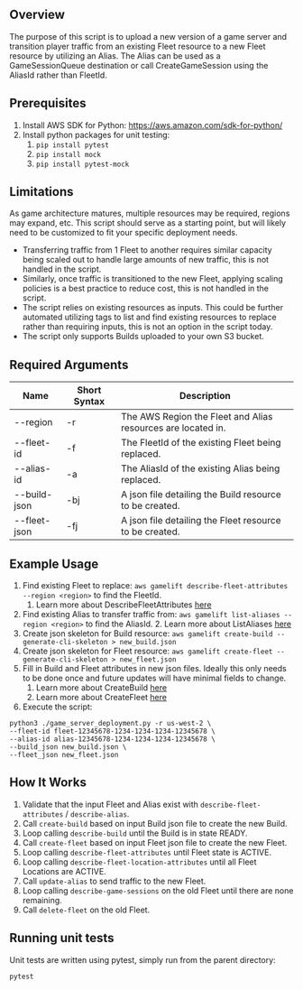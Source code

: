 Overview
--------
The purpose of this script is to upload a new version of a game server and transition player traffic from an existing
Fleet resource to a new Fleet resource by utilizing an Alias.  The Alias can be used as a GameSessionQueue destination
or call CreateGameSession using the AliasId rather than FleetId.

Prerequisites
-------------
1. Install AWS SDK for Python: https://aws.amazon.com/sdk-for-python/
1. Install python packages for unit testing:
   1. `pip install pytest`
   2. `pip install mock`
   3. `pip install pytest-mock`

Limitations
-----------
As game architecture matures, multiple resources may be required, regions may expand, etc.  This script should serve
as a starting point, but will likely need to be customized to fit your specific deployment needs.
- Transferring traffic from 1 Fleet to another requires similar capacity being scaled out to handle large amounts of
  new traffic, this is not handled in the script.
- Similarly, once traffic is transitioned to the new Fleet, applying scaling policies is a best practice to reduce
  cost, this is not handled in the script.
- The script relies on existing resources as inputs.  This could be further automated utilizing tags to list and find
  existing resources to replace rather than requiring inputs, this is not an option in the script today.
- The script only supports Builds uploaded to your own S3 bucket.

Required Arguments
------------------
| Name | Short Syntax | Description |
| ---- | ------------ | ----------- |
| --region | -r | The AWS Region the Fleet and Alias resources are located in. |
| --fleet-id | -f | The FleetId of the existing Fleet being replaced. |
| --alias-id | -a | The AliasId of the existing Alias being replaced. |
| --build-json | -bj | A json file detailing the Build resource to be created. |
| --fleet-json | -fj | A json file detailing the Fleet resource to be created. |

Example Usage
-------------
1. Find existing Fleet to replace: `aws gamelift describe-fleet-attributes --region <region>` to find the FleetId.
   1. Learn more about DescribeFleetAttributes [here](https://docs.aws.amazon.com/gamelift/latest/apireference/API_DescribeFleetAttributes.html)
1. Find existing Alias to transfer traffic from: `aws gamelift list-aliases --region <region>` to find the AliasId.
   2. Learn more about ListAliases [here](https://docs.aws.amazon.com/gamelift/latest/apireference/API_ListAliases.html)
1. Create json skeleton for Build resource: `aws gamelift create-build --generate-cli-skeleton > new_build.json`
1. Create json skeleton for Fleet resource: `aws gamelift create-fleet --generate-cli-skeleton > new_fleet.json`
1. Fill in Build and Fleet attributes in new json files.  Ideally this only needs to be done once and future updates
   will have minimal fields to change.
   1. Learn more about CreateBuild [here](https://docs.aws.amazon.com/gamelift/latest/apireference/API_CreateBuild.html)
   1. Learn more about CreateFleet [here](https://docs.aws.amazon.com/gamelift/latest/apireference/API_CreateFleet.html)
1. Execute the script:
```
python3 ./game_server_deployment.py -r us-west-2 \
--fleet-id fleet-12345678-1234-1234-1234-12345678 \
--alias-id alias-12345678-1234-1234-1234-12345678 \
--build_json new_build.json \
--fleet_json new_fleet.json
```

How It Works
------------
1. Validate that the input Fleet and Alias exist with `describe-fleet-attributes` / `describe-alias`.
1. Call `create-build` based on input Build json file to create the new Build.
1. Loop calling `describe-build` until the Build is in state READY.
1. Call `create-fleet` based on input Fleet json file to create the new Fleet.
1. Loop calling `describe-fleet-attributes` until Fleet state is ACTIVE.
1. Loop calling `describe-fleet-location-attributes` until all Fleet Locations are ACTIVE.
1. Call `update-alias` to send traffic to the new Fleet.
1. Loop calling `describe-game-sessions` on the old Fleet until there are none remaining.
1. Call `delete-fleet` on the old Fleet.

Running unit tests
------------------
Unit tests are written using pytest, simply run from the parent directory:
```
pytest
```
